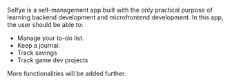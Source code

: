 Selfye is a self-management app built with the only practical purpose of learning backend development and microfrontend development.
In this app, the user should be able to:
- Manage your to-do list.
- Keep a journal.
- Track savings
- Track game dev projects

More functionalities will be added further.
